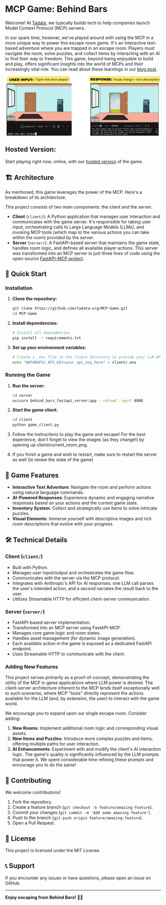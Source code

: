 # MCP Game: Behind Bars

Welcome! At [Tadata](https://tadata.com/), we typically builds tech to help companies launch Model Context Protocol (MCP) servers.

In our spare time, however, we've played around with using the MCP in a more unique way to power this escape room game. It's an interactive text-based adventure where you are trapped in an escape room. Players must navigate the room, solve puzzles, and collect items by interacting with an AI to find their way to freedom. This game, beyond being enjoyable to build and play, offers significant insights into the world of MCPs and their increasingly vital role. You can read about these learnings in our [blog post](https://tadata.com/blog/the-ai-escape-room-mcp-as-a-game-engine). 


![Demo Image](demo.png)

## Hosted Version:  

Start playing right now, online, with our [hosted version](https://tadata.com/escape) of the game. 

## 🏗️ Architecture

As mentioned, this game leverages the power of the MCP. Here's a breakdown of its architecture:

This project consists of two main components: the client and the server.

-   **Client** (`client/`): A Python application that manages user interaction and communicates with the game server. It's responsible for taking user input, orchestrating calls to Large Language Models (LLMs), and invoking MCP tools (which map to the various actions you can take within the room) provided by the server.
-   **Server** (`server/`): A FastAPI-based server that maintains the game state, handles room logic, and defines all available player actions. This server was transformed into an MCP server in just three lines of code using the open-source [FastAPI-MCP project](https://github.com/tadata-org/fastapi_mcp).

## 🚀 Quick Start

### Installation

1.  **Clone the repository:**
    ```bash
    git clone https://github.com/tadata-org/MCP-Game.git
    cd MCP-Game
    ```

2.  **Install dependencies:**
    ```bash
    # Install all dependencies
    pip install -r requirements.txt
    ```

3.  **Set up your environment variables:**
    ```bash
    # Create a .env file in the client directory to provide your LLM API key
    echo "ANTHROPIC_API_KEY=your_api_key_here" > client/.env
    ```

### Running the Game

1.  **Run the server:**
    ```bash
    cd server
    uvicorn behind_bars_fastapi_server:app --reload --port 8000
    ```

2.  **Start the game client:**
    ```bash
    cd client
    python game_client.py
    ```

3.  Follow the instructions to play the game and escape! For the best experience, don't forget to view the images (as they change!) by opening up client/current_room_png.
   
5.  If you finish a game and wish to restart, make sure to restart the server as well (to renew the state of the game)

## 🎯 Game Features

-   **Interactive Text Adventure**: Navigate the room and perform actions using natural language commands.
-   **AI-Powered Responses**: Experience dynamic and engaging narrative responses based on your actions and the current game state.
-   **Inventory System**: Collect and strategically use items to solve intricate puzzles.
-   **Visual Elements**: Immerse yourself with descriptive images and rich room descriptions that evolve with your progress.

## 🛠️ Technical Details

### Client (`client/`)

-   Built with Python.
-   Manages user input/output and orchestrates the game flow.
-   Communicates with the server via the MCP protocol.
-   Integrates with Anthropic's API for AI responses: one LLM call parses the user's intended action, and a second narrates the result back to the user.
-   Utilizes Streamable HTTP for efficient client-server communication.

### Server (`server/`)

-   FastAPI-based server implementation.
-   Transformed into an MCP server using FastAPI-MCP.
-   Manages core game logic and room states.
-   Handles asset management (for dynamic image generation).
-   Each available action in the game is exposed as a dedicated FastAPI endpoint.
-   Uses Streamable HTTP to communicate with the client.

### Adding New Features

This project serves primarily as a proof-of-concept, demonstrating the utility of the MCP in game applications where LLM power is desired. The client-server architecture inherent to the MCP lends itself exceptionally well to such scenarios, where MCP "tools" directly represent the actions available for the LLM (and, by extension, the user) to interact with the game world.

We encourage you to expand upon our single escape room. Consider adding:

1.  **New Rooms**: Implement additional room logic and corresponding visual assets.
2.  **New Items and Puzzles**: Introduce more complex puzzles and items, offering multiple paths for user interaction.
3.  **AI Enhancements**: Experiment with and modify the client's AI interaction logic. The game's quality is significantly influenced by the LLM prompts that power it. We spent considerable time refining these prompts and encourage you to do the same!

## 🤝 Contributing

We welcome contributions!

1.  Fork the repository.
2.  Create a feature branch (`git checkout -b feature/amazing-feature`).
3.  Commit your changes (`git commit -m 'Add some amazing feature'`).
4.  Push to the branch (`git push origin feature/amazing-feature`).
5.  Open a Pull Request.

## 📝 License

This project is licensed under the MIT License.

## 📞 Support

If you encounter any issues or have questions, please open an issue on GitHub.

---

**Enjoy escaping from Behind Bars!** 🚪🔑
